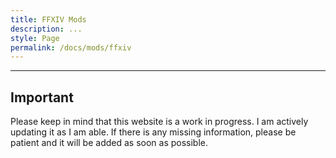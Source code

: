 ```yaml
---
title: FFXIV Mods
description: ...
style: Page
permalink: /docs/mods/ffxiv
---
```


---

## Important
Please keep in mind that this website is a work in progress. I am actively updating it as I am able. If there is any missing information, please be patient and it will be added as soon as possible.
